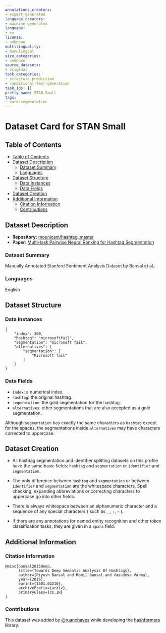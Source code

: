 ```yaml
---
annotations_creators:
- expert-generated
language_creators:
- machine-generated
language:
- en
license:
- unknown
multilinguality:
- monolingual
size_categories:
- unknown
source_datasets:
- original
task_categories:
- structure-prediction
- conditional-text-generation
task_ids: []
pretty_name: STAN Small
tags:
- word-segmentation
---
```


# Dataset Card for STAN Small

## Table of Contents
- [Table of Contents](#table-of-contents)
- [Dataset Description](#dataset-description)
  - [Dataset Summary](#dataset-summary)
  - [Languages](#languages)
- [Dataset Structure](#dataset-structure)
  - [Data Instances](#data-instances)
  - [Data Fields](#data-fields)
- [Dataset Creation](#dataset-creation)
- [Additional Information](#additional-information)
  - [Citation Information](#citation-information)
  - [Contributions](#contributions)

## Dataset Description

- **Repository:** [mounicam/hashtag_master](https://github.com/mounicam/hashtag_master)
- **Paper:** [Multi-task Pairwise Neural Ranking for Hashtag Segmentation](https://aclanthology.org/P19-1242/)

### Dataset Summary

Manually Annotated Stanford Sentiment Analysis Dataset by Bansal et al..

### Languages

English

## Dataset Structure

### Data Instances

```
{
    "index": 300,
    "hashtag": "microsoftfail",
    "segmentation": "microsoft fail",
    "alternatives": {
        "segmentation": [
            "Microsoft fail"
        ]
    }
}
```

### Data Fields

- `index`: a numerical index.
- `hashtag`: the original hashtag.
- `segmentation`: the gold segmentation for the hashtag.
- `alternatives`: other segmentations that are also accepted as a gold segmentation.

Although `segmentation` has exactly the same characters as `hashtag` except for the spaces, the segmentations inside `alternatives` may have characters corrected to uppercase.

## Dataset Creation

- All hashtag segmentation and identifier splitting datasets on this profile have the same basic fields: `hashtag` and `segmentation` or `identifier` and `segmentation`.

- The only difference between `hashtag` and `segmentation` or between `identifier` and `segmentation` are the whitespace characters. Spell checking, expanding abbreviations or correcting characters to uppercase go into other fields.

- There is always whitespace between an alphanumeric character and a sequence of any special characters ( such as `_` , `:`, `~` ). 

- If there are any annotations for named entity recognition and other token classification tasks, they are given in a `spans` field.

## Additional Information

### Citation Information

```
@misc{bansal2015deep,
      title={Towards Deep Semantic Analysis Of Hashtags}, 
      author={Piyush Bansal and Romil Bansal and Vasudeva Varma},
      year={2015},
      eprint={1501.03210},
      archivePrefix={arXiv},
      primaryClass={cs.IR}
}
```

### Contributions

This dataset was added by [@ruanchaves](https://github.com/ruanchaves) while developing the [hashformers](https://github.com/ruanchaves/hashformers) library.